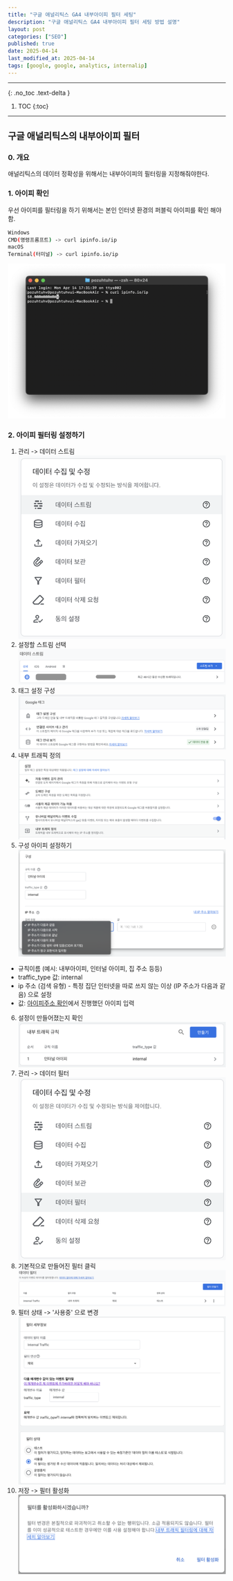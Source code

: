 ```yaml
---
title: "구글 애널리틱스 GA4 내부아이피 필터 세팅"
description: "구글 애널리틱스 GA4 내부아이피 필터 세팅 방법 설명"
layout: post
categories: ["SEO"]
published: true
date: 2025-04-14
last_modified_at: 2025-04-14
tags: [google, google, analytics, internalip]
---
```

---
{: .no_toc .text-delta }

1. TOC
{:toc}
---

<!-- 글의 제목은 ##
    나머지 큰 제목은 ###
    이후 나머지는 3개이상 -->

## 구글 애널리틱스의 내부아이피 필터

### 0. 개요
애널리틱스의 데이터 정확성을 위해서는 내부아이피의 필터링을 지정해줘야한다.
<br>

### 1. 아이피 확인
우선 아이피를 필터링을 하기 위해서는 본인 인터넷 환경의 퍼블릭 아이피를 확인 해야함.<br>
```bash
Windows
CMD(명령프롬프트) -> curl ipinfo.io/ip
macOS
Terminal(터미널) -> curl ipinfo.io/ip
```
![seo-google-analytics-internal-1](/assets/img/2025-04-14-seo-google-analytics-internal-1.png)
<br>

### 2. 아이피 필터링 설정하기

1. 관리 -> 데이터 스트림
![seo-google-analytics-internal-2](/assets/img/2025-04-14-seo-google-analytics-internal-2.png)<br>
2. 설정할 스트림 선택
![seo-google-analytics-internal-3](/assets/img/2025-04-14-seo-google-analytics-internal-3.png)<br>
3. 태그 설정 구성
![seo-google-analytics-internal-4](/assets/img/2025-04-14-seo-google-analytics-internal-4.png)<br>
4. 내부 트래픽 정의
![seo-google-analytics-internal-5](/assets/img/2025-04-14-seo-google-analytics-internal-5.png)<br>
5. 구성 아이피 설정하기
![seo-google-analytics-internal-6](/assets/img/2025-04-14-seo-google-analytics-internal-6.png)<br>
- 규칙이름 (예시: 내부아이피, 인터널 아이피, 집 주소 등등)
- traffic_type 값: internal
- ip 주소 (검색 유형) - 특정 집단 인터넷을 따로 쓰지 않는 이상 (IP 주소가 다음과 같음) 으로 설정
- 값: [아이피주소 확인](/2025/04/14/seo-google-analytics-internal#1-아이피-확인)에서 진행했던 아이피 입력<br>
6. 설정이 만들어졌는지 확인
![seo-google-analytics-internal-7](/assets/img/2025-04-14-seo-google-analytics-internal-7.png)<br>
7. 관리 -> 데이터 필터
![seo-google-analytics-internal-8](/assets/img/2025-04-14-seo-google-analytics-internal-8.png)<br>
8. 기본적으로 만들어진 필터 클릭
![seo-google-analytics-internal-9](/assets/img/2025-04-14-seo-google-analytics-internal-9.png)<br>
9. 필터 상태 -> '사용중' 으로 변경
![seo-google-analytics-internal-10](/assets/img/2025-04-14-seo-google-analytics-internal-10.png)<br>
10. 저장 -> 필터 활성화
![seo-google-analytics-internal-11](/assets/img/2025-04-14-seo-google-analytics-internal-11.png)<br>
<br>